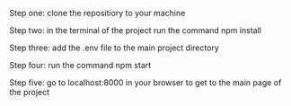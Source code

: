 Step one:
clone the repositiory to your machine

Step two:
in the terminal of the project run the command npm install

Step three:
add the .env file to the main project directory

Step four:
run the command npm start

Step five:
go to localhost:8000 in your browser to get to the main page of the project